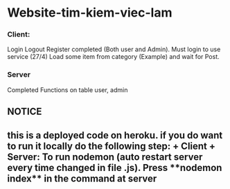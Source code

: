# Website-tim-kiem-viec-lam

<h3> Client: </h3>
Login Logout Register completed (Both user and Admin). Must login to use service (27/4)
Load some item from category (Example) and wait for Post.
<h3> Server </h3>
Completed Functions on table user, admin

<h2>NOTICE <h2>
this is a deployed code on heroku. if you do want to run it locally do the following step:
+ Client
+ Server:
  To run nodemon (auto restart server every time changed in file .js). Press **nodemon index** in the command at server
